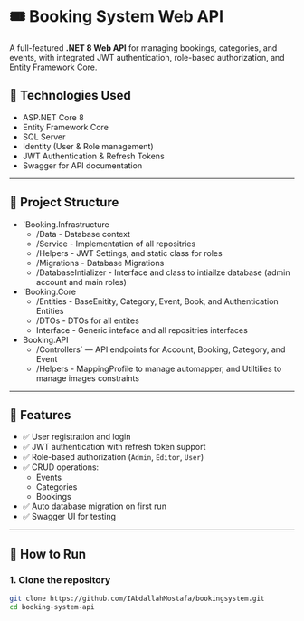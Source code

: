 # 🎟️ Booking System Web API

A full-featured **.NET 8 Web API** for managing bookings, categories, and events, with integrated JWT authentication, role-based authorization, and Entity Framework Core.

## 🔧 Technologies Used

- ASP.NET Core 8
- Entity Framework Core
- SQL Server
- Identity (User & Role management)
- JWT Authentication & Refresh Tokens
- Swagger for API documentation

---

## 📁 Project Structure

- `Booking.Infrastructure
    - /Data - Database context
    - /Service - Implementation of all repositries
    - /Helpers - JWT Settings, and static class for roles
    - /Migrations - Database Migrations
    - /DatabaseIntializer - Interface and class to intiailze database (admin account and main roles)
- `Booking.Core
    - /Entities - BaseEnitity, Category, Event, Book, and Authentication Entities
    - /DTOs - DTOs for all entites
    - Interface - Generic inteface and all repositries interfaces
- Booking.API
  - /Controllers` — API endpoints for Account, Booking, Category, and Event
  - /Helpers - MappingProfile to manage automapper, and Utiltilies to manage images constraints
    
---

## 📌 Features

- ✅ User registration and login
- ✅ JWT authentication with refresh token support
- ✅ Role-based authorization (`Admin`, `Editor`, `User`)
- ✅ CRUD operations:
  - Events
  - Categories
  - Bookings
- ✅ Auto database migration on first run
- ✅ Swagger UI for testing

---

## 🚀 How to Run

### 1. Clone the repository

```bash
git clone https://github.com/IAbdallahMostafa/bookingsystem.git
cd booking-system-api
